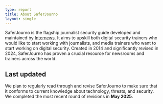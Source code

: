 ```yaml
---
type: report
title: About SaferJourno
layout: single
---
```


SaferJourno is the flagship journalist security guide developed and maintained by [Internews](https://internews.org/). It aims to upskill both digital security trainers who would like to start working with journalists, and media trainers who want to start working on digital security. Created in 2014 and significantly revised in 2024, SaferJourno has proven a crucial resource for newsrooms and trainers across the world.

## Last updated

We plan to regularly read through and revise SaferJourno to make sure that it conforms to current knowledge about technology, threats, and security. We completed the most recent round of revisions in **May 2025**.